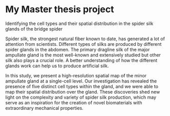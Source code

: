 # My Master thesis project

Identifying the cell types 
and their spatial distribution 
in the spider silk glands of the bridge spider



Spider silk, the strongest natural fiber known to date, has generated a lot of attention from scientists. 
Different types of silks are produced by different spider glands in the abdomen. 
The primary dragline silk of the major ampullate gland is the most well-known and extensively studied but other silk also plays a crucial role. 
A better understanding of how the different glands work can help us to produce artificial silk. 


In this study, we present a high-resolution spatial map of the minor ampullate gland at a single-cell level. 
Our investigation has revealed the presence of five distinct cell types within the gland, and we were able to map their spatial distribution over the gland. 
These discoveries shed new light on the complexity and variety of spider silk production, which may serve as an inspiration for the creation of novel biomaterials with extraordinary mechanical properties.
